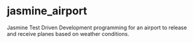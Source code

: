 # jasmine_airport
Jasmine Test Driven Development programming for an airport to release and receive planes based on weather conditions.
